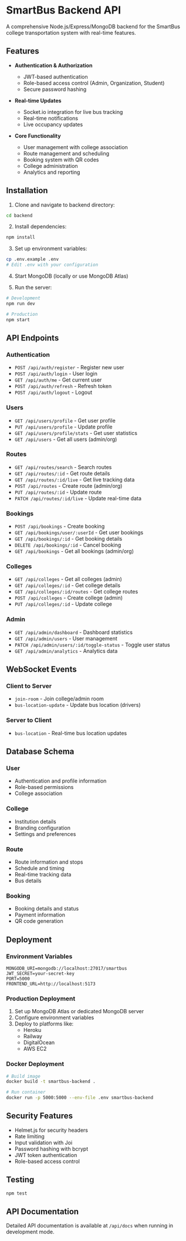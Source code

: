 
# SmartBus Backend API

A comprehensive Node.js/Express/MongoDB backend for the SmartBus college transportation system with real-time features.

## Features

- **Authentication & Authorization**
  - JWT-based authentication
  - Role-based access control (Admin, Organization, Student)
  - Secure password hashing

- **Real-time Updates**
  - Socket.io integration for live bus tracking
  - Real-time notifications
  - Live occupancy updates

- **Core Functionality**
  - User management with college association
  - Route management and scheduling
  - Booking system with QR codes
  - College administration
  - Analytics and reporting

## Installation

1. Clone and navigate to backend directory:
```bash
cd backend
```

2. Install dependencies:
```bash
npm install
```

3. Set up environment variables:
```bash
cp .env.example .env
# Edit .env with your configuration
```

4. Start MongoDB (locally or use MongoDB Atlas)

5. Run the server:
```bash
# Development
npm run dev

# Production
npm start
```

## API Endpoints

### Authentication
- `POST /api/auth/register` - Register new user
- `POST /api/auth/login` - User login
- `GET /api/auth/me` - Get current user
- `POST /api/auth/refresh` - Refresh token
- `POST /api/auth/logout` - Logout

### Users
- `GET /api/users/profile` - Get user profile
- `PUT /api/users/profile` - Update profile
- `GET /api/users/profile/stats` - Get user statistics
- `GET /api/users` - Get all users (admin/org)

### Routes
- `GET /api/routes/search` - Search routes
- `GET /api/routes/:id` - Get route details
- `GET /api/routes/:id/live` - Get live tracking data
- `POST /api/routes` - Create route (admin/org)
- `PUT /api/routes/:id` - Update route
- `PATCH /api/routes/:id/live` - Update real-time data

### Bookings
- `POST /api/bookings` - Create booking
- `GET /api/bookings/user/:userId` - Get user bookings
- `GET /api/bookings/:id` - Get booking details
- `DELETE /api/bookings/:id` - Cancel booking
- `GET /api/bookings` - Get all bookings (admin/org)

### Colleges
- `GET /api/colleges` - Get all colleges (admin)
- `GET /api/colleges/:id` - Get college details
- `GET /api/colleges/:id/routes` - Get college routes
- `POST /api/colleges` - Create college (admin)
- `PUT /api/colleges/:id` - Update college

### Admin
- `GET /api/admin/dashboard` - Dashboard statistics
- `GET /api/admin/users` - User management
- `PATCH /api/admin/users/:id/toggle-status` - Toggle user status
- `GET /api/admin/analytics` - Analytics data

## WebSocket Events

### Client to Server
- `join-room` - Join college/admin room
- `bus-location-update` - Update bus location (drivers)

### Server to Client
- `bus-location` - Real-time bus location updates

## Database Schema

### User
- Authentication and profile information
- Role-based permissions
- College association

### College
- Institution details
- Branding configuration
- Settings and preferences

### Route
- Route information and stops
- Schedule and timing
- Real-time tracking data
- Bus details

### Booking
- Booking details and status
- Payment information
- QR code generation

## Deployment

### Environment Variables
```env
MONGODB_URI=mongodb://localhost:27017/smartbus
JWT_SECRET=your-secret-key
PORT=5000
FRONTEND_URL=http://localhost:5173
```

### Production Deployment
1. Set up MongoDB Atlas or dedicated MongoDB server
2. Configure environment variables
3. Deploy to platforms like:
   - Heroku
   - Railway
   - DigitalOcean
   - AWS EC2

### Docker Deployment
```bash
# Build image
docker build -t smartbus-backend .

# Run container
docker run -p 5000:5000 --env-file .env smartbus-backend
```

## Security Features

- Helmet.js for security headers
- Rate limiting
- Input validation with Joi
- Password hashing with bcrypt
- JWT token authentication
- Role-based access control

## Testing

```bash
npm test
```

## API Documentation

Detailed API documentation is available at `/api/docs` when running in development mode.
